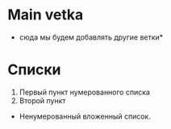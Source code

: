 # Main vetka
* сюда мы будем добавлять другие ветки*
# Списки
1. Первый пункт нумерованного списка
2. Второй пункт
* Ненумерованный вложенный список.
